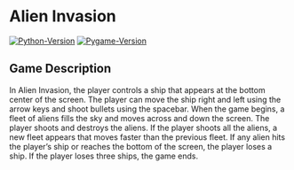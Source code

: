 # Alien Invasion

[![Python-Version](https://img.shields.io/badge/python-3.6.7-blue.svg)](https://docs.python.org/3.6/)
[![Pygame-Version](https://img.shields.io/badge/pygame-1.9.4-blue.svg)](https://www.pygame.org/wiki/GettingStarted)

## Game Description

In Alien Invasion, the player controls a ship that appears at the bottom center of the screen. The player can move the
ship right and left using the arrow keys and shoot bullets using the spacebar. When the game begins, a fleet of aliens
fills the sky and moves across and down the screen. The player shoots and destroys the aliens. If the player shoots all
the aliens, a new fleet appears that moves faster than the previous fleet. If any alien hits the player’s ship or
reaches the bottom of the screen, the player loses a ship. If the player loses three ships, the game ends.
